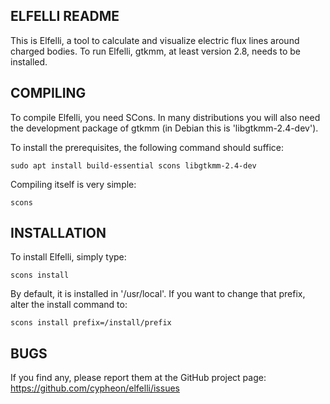  ELFELLI README
----------------

This is Elfelli, a tool to calculate and visualize electric flux lines
around charged bodies.
To run Elfelli, gtkmm, at least version 2.8, needs to be installed. 


 COMPILING
-----------

To compile Elfelli, you need SCons. In many distributions you will also
need the development package of gtkmm (in Debian this is 'libgtkmm-2.4-dev').

To install the prerequisites, the following command should suffice:

    sudo apt install build-essential scons libgtkmm-2.4-dev


Compiling itself is very simple:

    scons


 INSTALLATION
--------------

To install Elfelli, simply type:

    scons install

By default, it is installed in '/usr/local'. If you want to change that
prefix, alter the install command to:

    scons install prefix=/install/prefix


 BUGS
------

If you find any, please report them at the GitHub project page:
https://github.com/cypheon/elfelli/issues

